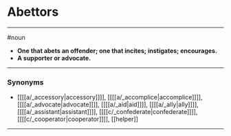 # Abettors
---
#noun
- **One that abets an offender; one that incites; instigates; encourages.**
- **A supporter or advocate.**
---
### Synonyms
- [[[[a/_accessory|accessory]]]], [[[[a/_accomplice|accomplice]]]], [[[[a/_advocate|advocate]]]], [[[[a/_aid|aid]]]], [[[[a/_ally|ally]]]], [[[[a/_assistant|assistant]]]], [[[[c/_confederate|confederate]]]], [[[[c/_cooperator|cooperator]]]], [[helper]]
---
